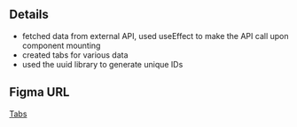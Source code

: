 ## Details

- fetched data from external API, used useEffect to make the API call upon component mounting
- created tabs for various data
- used the uuid library to generate unique IDs

## Figma URL

[Tabs](https://www.figma.com/file/FJC19b9eUWS62HKR8L9Dmn/Tabs?node-id=0%3A1&t=8Rio02EFK1r9ItDW-1)
